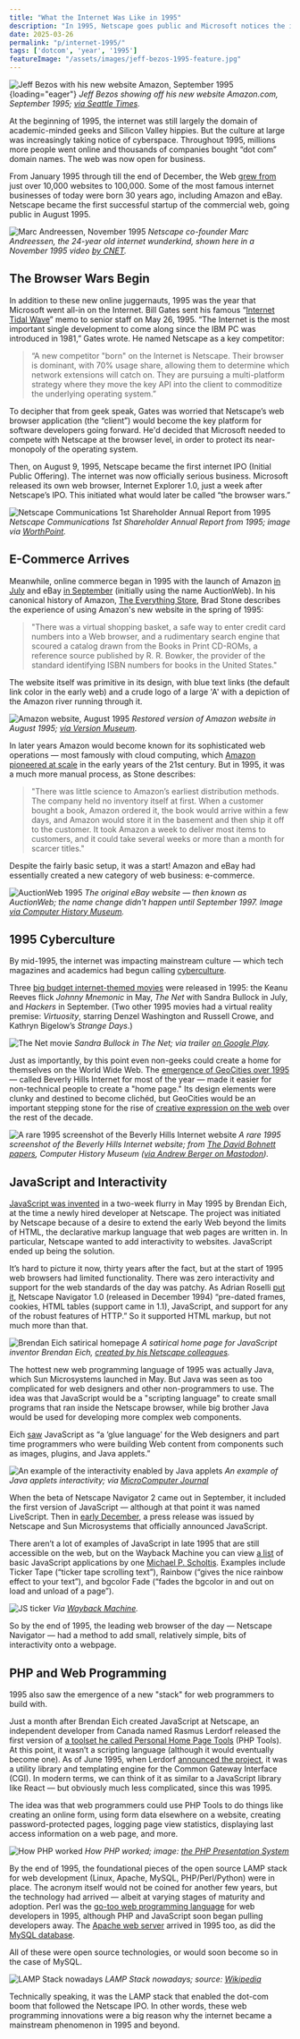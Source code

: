 ```yaml
---
title: "What the Internet Was Like in 1995"
description: "In 1995, Netscape goes public and Microsoft notices the internet — the browser wars begin. Also this year, Amazon and eBay launch, JavaScript and PHP debut, and the web becomes mainstream."
date: 2025-03-26
permalink: "p/internet-1995/"
tags: ['dotcom', 'year', '1995']
featureImage: "/assets/images/jeff-bezos-1995-feature.jpg"
---
```


![Jeff Bezos with his new website Amazon, September 1995](/assets/images/jeff-bezos-1995-feature.jpg){loading="eager"}
*Jeff Bezos showing off his new website Amazon.com, September 1995; [via Seattle Times](https://web.archive.org/web/20190630171048/https://www.seattletimes.com/business/amazon/store-on-internet-is-open-book-amazon-com-boasts-more-than-1-million-titles-on-web-from-the-archives/).*

At the beginning of 1995, the internet was still largely the domain of academic-minded geeks and Silicon Valley hippies. But the culture at large was increasingly taking notice of cyberspace. Throughout 1995, millions more people went online and thousands of companies bought “dot com” domain names. The web was now open for business.

From January 1995 through till the end of December, the Web [grew from](https://www.mit.edu/people/mkgray/growth/) just over 10,000 websites to 100,000. Some of the most famous internet businesses of today were born 30 years ago, including Amazon and eBay. Netscape became the first successful startup of the commercial web, going public in August 1995.

![Marc Andreessen, November 1995](/assets/images/marc-andreessen-nov1995.jpg)
*Netscape co-founder Marc Andreessen, the 24-year old internet wunderkind, shown here in a November 1995 video [by CNET](https://www.youtube.com/watch?v=sw5xp27Ohgg&t=16s).*

## The Browser Wars Begin

In addition to these new online juggernauts, 1995 was the year that Microsoft went all-in on the Internet. Bill Gates sent his famous “[Internet Tidal Wave](https://www.wired.com/2010/05/0526bill-gates-internet-memo/)” memo to senior staff on May 26, 1995. “The Internet is the most important single development to come along since the IBM PC was introduced in 1981,” Gates wrote. He named Netscape as a key competitor:

> “A new competitor "born" on the Internet is Netscape. Their browser is dominant, with 70% usage share, allowing them to determine which network extensions will catch on. They are pursuing a multi-platform strategy where they move the key API into the client to commoditize the underlying operating system.”

To decipher that from geek speak, Gates was worried that Netscape’s web browser application (the “client”) would become the key platform for software developers going forward. He'd decided that Microsoft needed to compete with Netscape at the browser level, in order to protect its near-monopoly of the operating system.

Then, on August 9, 1995, Netscape became the first internet IPO (Initial Public Offering). The internet was now officially serious business. Microsoft released its own web browser, Internet Explorer 1.0, just a week after Netscape’s IPO. This initiated what would later be called “the browser wars.”

![Netscape Communications 1st Shareholder Annual Report from 1995](/assets/images/netscape-prospectus-1995b.jpg)
*Netscape Communications 1st Shareholder Annual Report from 1995; image via [WorthPoint](https://www.worthpoint.com/worthopedia/1995-netscape-communications-1st-1761060402).*

## E-Commerce Arrives

Meanwhile, online commerce began in 1995 with the launch of Amazon [in July](https://web.archive.org/web/20190702185715/https://www.seattletimes.com/business/amazon/amazon-25-the-magic-that-changed-everything/) and eBay [in September](https://www.ebayinc.com/company/our-history/) (initially using the name AuctionWeb). In his canonical history of Amazon, [The Everything Store](https://en.wikipedia.org/wiki/The_Everything_Store), Brad Stone describes the experience of using Amazon's new website in the spring of 1995:

> "There was a virtual shopping basket, a safe way to enter credit card numbers into a Web browser, and a rudimentary search engine that scoured a catalog drawn from the Books in Print CD-ROMs, a reference source published by R. R. Bowker, the provider of the standard identifying ISBN numbers for books in the United States."

The website itself was primitive in its design, with blue text links (the default link color in the early web) and a crude logo of a large 'A' with a depiction of the Amazon river running through it.

![Amazon website, August 1995](/assets/images/amazon-aug95.jpg)
*Restored version of Amazon website in August 1995; [via Version Museum](https://www.versionmuseum.com/history-of/amazon-website).*

In later years Amazon would become known for its sophisticated web operations — most famously with cloud computing, which [Amazon pioneered at scale](/p/018-birth-of-cloud-computing/) in the early years of the 21st century. But in 1995, it was a much more manual process, as Stone describes:

> "There was little science to Amazon’s earliest distribution methods. The company held no inventory itself at first. When a customer bought a book, Amazon ordered it, the book would arrive within a few days, and Amazon would store it in the basement and then ship it off to the customer. It took Amazon a week to deliver most items to customers, and it could take several weeks or more than a month for scarcer titles."

Despite the fairly basic setup, it was a start! Amazon and eBay had essentially created a new category of web business: e-commerce.

![AuctionWeb 1995](/assets/images/auctionweb-1995b.jpg)
*The original eBay website — then known as AuctionWeb; the name change didn't happen until September 1997. Image [via Computer History Museum](https://www.computerhistory.org/revolution/the-web/20/392/2342).*

## 1995 Cyberculture

By mid-1995, the internet was impacting mainstream culture — which tech magazines and academics had begun calling [cyberculture](/p/cyberculture-alice-mary-hilton/).

Three [big budget internet-themed movies](/p/cyberspace-movies-1995/) were released in 1995: the Keanu Reeves flick *Johnny Mnemonic* in May, *The Net* with Sandra Bullock in July, and *Hackers* in September. (Two other 1995 movies had a virtual reality premise: *Virtuosity*, starring Denzel Washington and Russell Crowe, and Kathryn Bigelow’s *Strange Days*.)

![The Net movie](/assets/images/thenet-1995-movie.jpg)
*Sandra Bullock in The Net; via trailer [on Google Play](https://play.google.com/store/movies/details/The_Net?id=m31H4Y0RD84&hl=en_GB).*

Just as importantly, by this point even non-geeks could create a home for themselves on the World Wide Web. The [emergence of GeoCities over 1995](/p/geocities-1995/) — called Beverly Hills Internet for most of the year — made it easier for non-technical people to create a "home page." Its design elements were clunky and destined to become clichéd, but GeoCities would be an important stepping stone for the rise of [creative expression on the web](/p/1996-flash-css-web-design/) over the rest of the decade.

![A rare 1995 screenshot of the Beverly Hills Internet website](/assets/images/geocities-1995b.jpg)
*A rare 1995 screenshot of the Beverly Hills Internet website; from [The David Bohnett papers](https://www.computerhistory.org/collections/catalog/102784973), Computer History Museum ([via Andrew Berger on Mastodon](https://digipres.club/@andrewjbtw/114120313604675698)).*

## JavaScript and Interactivity

[JavaScript was invented](/p/1995-the-birth-of-javascript/) in a two-week flurry in May 1995 by Brendan Eich, at the time a newly hired developer at Netscape. The project was initiated by Netscape because of a desire to extend the early Web beyond the limits of HTML, the declarative markup language that web pages are written in. In particular, Netscape wanted to add interactivity to websites. JavaScript ended up being the solution.

It’s hard to picture it now, thirty years after the fact, but at the start of 1995 web browsers had limited functionality. There was zero interactivity and support for the web standards of the day was patchy. As Adrian Roselli [put it](https://adrianroselli.com/2014/12/20-years-since-netscape-navigator-10.html), Netscape Navigator 1.0 (released in December 1994) “pre-dated frames, cookies, HTML tables (support came in 1.1), JavaScript, and support for any of the robust features of HTTP.” So it supported HTML markup, but not much more than that.

![Brendan Eich satirical homepage](/assets/images/wdh/brendans_web_world-1024x575.jpg)
*A satirical home page for JavaScript inventor Brendan Eich, [created by his Netscape colleagues](/p/1996-javascript-annoyances-and-meeting-the-dom/).*

The hottest new web programming language of 1995 was actually Java, which Sun Microsystems launched in May. But Java was seen as too complicated for web designers and other non-programmers to use. The idea was that JavaScript would be a "scripting language" to create small programs that ran inside the Netscape browser, while big brother Java would be used for developing more complex web components. 

Eich [saw](https://2ality.com/2011/03/javascript-how-it-all-began.html) JavaScript as “a ‘glue language’ for the Web designers and part time programmers who were building Web content from components such as images, plugins, and Java applets.”

![An example of the interactivity enabled by Java applets](/assets/images/wdh/java_applet_1996-1024x771.jpg)
*An example of Java applets interactivity; via [MicroComputer Journal](https://archive.org/details/MicroComputerJournal1996MarApr/page/n21/mode/2up)*

When the beta of Netscape Navigator 2 came out in September, it included the first version of JavaScript — although at that point it was named LiveScript. Then in [early December](https://tech-insider.org/java/research/1995/1204.html), a press release was issued by Netscape and Sun Microsystems that officially announced JavaScript.

There aren’t a lot of examples of JavaScript in late 1995 that are still accessible on the web, but on the Wayback Machine you can view [a list](https://web.archive.org/web/19990129071513/http://planetx.bloomu.edu/~mpscho/jsarchive/) of basic JavaScript applications by one [Michael P. Scholtis](https://web.archive.org/web/19970122110504/http://planetx.bloomu.edu/~mpscho/). Examples include Ticker Tape (“ticker tape scrolling text”), Rainbow (“gives the nice rainbow effect to your text”), and bgcolor Fade (“fades the bgcolor in and out on load and unload of a page”).

![JS ticker](/assets/images/wdh/Screen-Shot-2020-11-13-at-4.47.20-PM-1024x230.png)
*Via [Wayback Machine](https://web.archive.org/web/19990203103422fw_/http://planetx.bloomu.edu/~mpscho/jsarchive/ticker.html).*

So by the end of 1995, the leading web browser of the day — Netscape Navigator — had a method to add small, relatively simple, bits of interactivity onto a webpage.

## PHP and Web Programming

1995 also saw the emergence of a new "stack" for web programmers to build with.

Just a month after Brendan Eich created JavaScript at Netscape, an independent developer from Canada named Rasmus Lerdorf released the first version of [a toolset he called Personal Home Page Tools](/p/1995-php-quietly-launches-as-a-cgi-scripts-toolset/) (PHP Tools). At this point, it wasn’t a scripting language (although it would eventually become one). As of June 1995, when Lerdorf [announced the project](https://groups.google.com/g/comp.infosystems.www.authoring.cgi/c/PyJ25gZ6z7A/m/M9FkTUVDfcwJ), it was a utility library and templating engine for the Common Gateway Interface (CGI). In modern terms, we can think of it as similar to a JavaScript library like React — but obviously much less complicated, since this was 1995.

The idea was that web programmers could use PHP Tools to do things like creating an online form, using form data elsewhere on a website, creating password-protected pages, logging page view statistics, displaying last access information on a web page, and more.

![How PHP worked](/assets/images/wdh/php-intro.png)
*How PHP worked; image: [the PHP Presentation System](http://talks.php.net/show/perth1/5)*

By the end of 1995, the foundational pieces of the open source LAMP stack for web development (Linux, Apache, MySQL, PHP/Perl/Python) were in place. The acronym itself would not be coined for another few years, but the technology had arrived — albeit at varying stages of maturity and adoption. Perl was the [go-too web programming language](/p/1994-perl-yahoo/) for web developers in 1995, although PHP and JavaScript soon began pulling developers away. The [Apache web server](/p/1995-apache-microsoft-iis-web-server-market/) arrived in 1995 too, as did the [MySQL database](/p/1995-mysql-lamp-stack/). 

All of these were open source technologies, or would soon become so in the case of MySQL.

![LAMP Stack nowadays](/assets/images/wdh/1600px-LAMP_software_bundle.svg_-1024x576.png)
*LAMP Stack nowadays; source: [Wikipedia](https://en.wikipedia.org/wiki/File:LAMP_software_bundle.svg)*

Technically speaking, it was the LAMP stack that enabled the dot-com boom that followed the Netscape IPO. In other words, these web programming innovations were a big reason why the internet became a mainstream phenomenon in 1995 and beyond.


